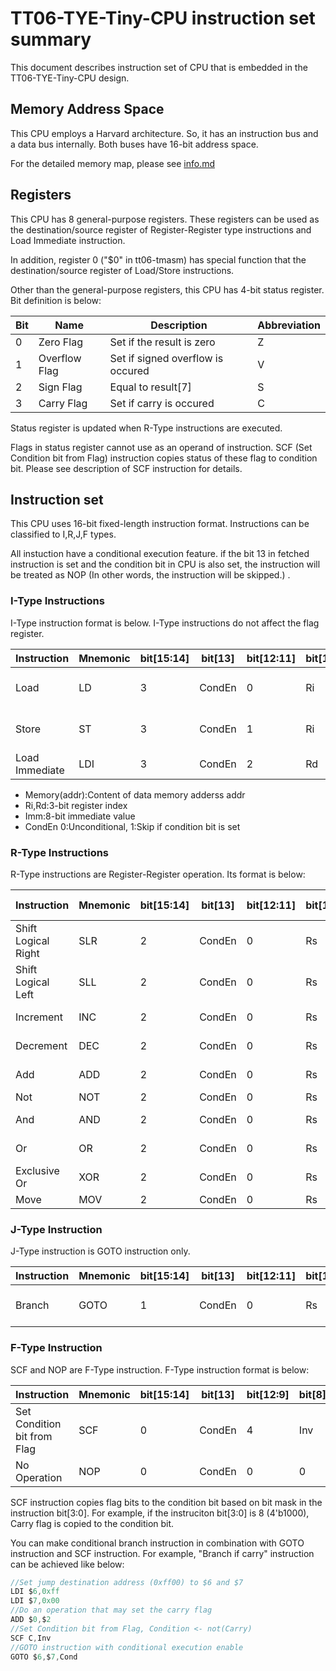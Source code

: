 # TT06-TYE-Tiny-CPU instruction set summary
This document describes instruction set of CPU that is embedded in the TT06-TYE-Tiny-CPU design.

## Memory Address Space
This CPU employs a Harvard architecture. So, it has an instruction bus and a data bus internally.
Both buses have 16-bit address space.

For the detailed memory map, please see [info.md](https://github.com/JA1TYE/tt06-TYE-tiny-cpu/blob/main/docs/info.md)

## Registers
This CPU has 8 general-purpose registers. These registers can be used as the destination/source register of Register-Register type instructions and Load Immediate instruction.

In addition, register 0 ("$0" in tt06-tmasm) has special function that the destination/source register of Load/Store instructions.

Other than the general-purpose registers, this CPU has 4-bit status register. Bit definition is below:

|Bit|Name|Description|Abbreviation|
|---|---|---|---|
|0|Zero Flag|Set if the result is zero|Z|
|1|Overflow Flag|Set if signed overflow is occured|V|
|2|Sign Flag|Equal to result[7]|S|
|3|Carry Flag|Set if carry is occured|C|

Status register is updated when R-Type instructions are executed.

Flags in status register cannot use as an operand of instruction.
SCF (Set Condition bit from Flag) instruction copies status of these flag to condition bit.
Please see description of SCF instruction for details.

## Instruction set
This CPU uses 16-bit fixed-length instruction format. Instructions can be classified to I,R,J,F types.

All instuction have a conditional execution feature. if the bit 13 in fetched instruction is set and the condition bit in CPU is also set, the instruction will be treated as NOP (In other words, the instruction will be skipped.) .

### I-Type Instructions
I-Type instruction format is below. I-Type instructions do not affect the flag register.

|Instruction|Mnemonic|bit[15:14]|bit[13]|bit[12:11]|bit[10:8]|bit[7:0]|Operation|
|---|---|---|---|---|---|---|---|
|Load|LD|3|CondEn|0|Ri|Imm|$0 <- Memory((Imm << 8) + Ri)|
|Store|ST|3|CondEn|1|Ri|Imm|Memory((Imm << 8) + Ri) <- $0|
|Load Immediate|LDI|3|CondEn|2|Rd|Imm|Rd <- Imm|
* Memory(addr):Content of data memory adderss addr
* Ri,Rd:3-bit register index
* Imm:8-bit immediate value
* CondEn 0:Unconditional, 1:Skip if condition bit is set

### R-Type Instructions
R-Type instructions are Register-Register operation. Its format is below:

|Instruction|Mnemonic|bit[15:14]|bit[13]|bit[12:11]|bit[10:8]|bit[7:5]|bit[4:0]|Operation|Affected Flags|
|---|---|---|---|---|---|---|---|---|---|
|Shift Logical Right|SLR|2|CondEn|0|Rs|Rd|0|{Rd,C} <- {1'b0,Rs}|Z, S, C|
|Shift Logical Left|SLL|2|CondEn|0|Rs|Rd|1|{C,Rd} <- {Rs,1'b0}|Z, S, C|
|Increment|INC|2|CondEn|0|Rs|Rd|4|Rd <- (Rs + 1)|Z, V, S, C|
|Decrement|DEC|2|CondEn|0|Rs|Rd|5|Rd <- (Rs - 1)|Z, V, S, C|
|Add|ADD|2|CondEn|0|Rs|Rd|6|Rd <- (Rs + Rd)|Z, V, S, C|
|Not|NOT|2|CondEn|0|Rs|Rd|8|Rd <- ~Rs|Z, S|
|And|AND|2|CondEn|0|Rs|Rd|9|Rd <- (Rs & Rd)|Z, S|
|Or|OR|2|CondEn|0|Rs|Rd|10|Rd <- (Rs \| Rd)|Z, S|
|Exclusive Or|XOR|2|CondEn|0|Rs|Rd|11|Rd <- (Rs ^ Rd)|Z, S|
|Move|MOV|2|CondEn|0|Rs|Rd|12|Rd <- Rs|Z, S|

### J-Type Instruction
J-Type instruction is GOTO instruction only.

|Instruction|Mnemonic|bit[15:14]|bit[13]|bit[12:11]|bit[10:8]|bit[7:5]|bit[4:0]|Operation|
|---|---|---|---|---|---|---|---|---|
|Branch|GOTO|1|CondEn|0|Rs|Rd|0|PC <- {(Rs << 8) + Rd}|

### F-Type Instruction
SCF and NOP are F-Type instruction. F-Type instruction format is below:

|Instruction|Mnemonic|bit[15:14]|bit[13]|bit[12:9]|bit[8]|bit[7:4]|bit[3]|bit[2]|bit[1]|bit[0]|Operation|
|---|---|---|---|---|---|---|---|---|---|---|---|
|Set Condition bit from Flag|SCF|0|CondEn|4|Inv|0|C|S|V|Z|Condition <- (Inv ^ (Status & bit[3:0]))|
|No Operation|NOP|0|CondEn|0|0|0|0|0|0|0|Do nothing|

SCF instruction copies flag bits to the condition bit based on bit mask in the instruction bit[3:0].
For example, if the instruciton bit[3:0] is 8 (4'b1000), Carry flag is copied to the condition bit.

You can make conditional branch instruction in combination with GOTO instruction and SCF instruction. For example, "Branch if carry" instruction can be achieved like below:
```C
//Set jump destination address (0xff00) to $6 and $7
LDI $6,0xff
LDI $7,0x00
//Do an operation that may set the carry flag
ADD $0,$2
//Set Condition bit from Flag, Condition <- not(Carry)
SCF C,Inv
//GOTO instruction with conditional execution enable
GOTO $6,$7,Cond
```
